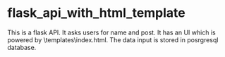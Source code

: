 # flask_api_with_html_template

This is a flask API. It asks users for name and post. It has an UI which is powered by \templates\index.html. The data input is stored in posrgresql database.
